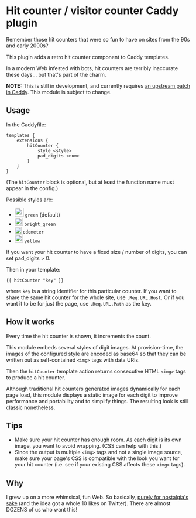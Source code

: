 Hit counter / visitor counter Caddy plugin
===========================================

Remember those hit counters that were so fun to have on sites from the 90s and early 2000s?

This plugin adds a retro hit counter component to Caddy templates.

In a modern Web infested with bots, hit counters are terribly inaccurate these days... but that's part of the charm.

**NOTE:** This is still in development, and currently requires [an upstream patch in Caddy](https://github.com/caddyserver/caddy/pull/5939). This module is subject to change.

## Usage

In the Caddyfile:

```
templates {
	extensions {
		hitCounter {
			style <style>
			pad_digits <num>
		}
	}
}
```

(The `hitCounter` block is optional, but at least the function name must appear in the config.)

Possible styles are:

- <img src="https://github.com/mholt/caddy-hitcounter/assets/1128849/0ece69c9-4e5a-43e9-a826-34f8d15bbda5" height="24"> `green` (default)
- <img src="https://github.com/mholt/caddy-hitcounter/assets/1128849/df9b6f07-9c8d-43ef-9235-fd57d0f13af0" height="22"> `bright_green`
- <img src="https://github.com/mholt/caddy-hitcounter/assets/1128849/31736f9b-dee3-4670-8e38-b66b5514053c" height="18"> `odometer`
- <img src="https://github.com/mholt/caddy-hitcounter/assets/1128849/aa0ee1f3-5dc6-4be4-a911-a5281618ace6" height="22"> `yellow`

If you want your hit counter to have a fixed size / number of digits, you can set pad_digits > 0.

Then in your template:

```
{{ hitCounter "key" }}
```

where `key` is a string identifier for this particular counter. If you want to share the same hit counter for the whole site, use `.Req.URL.Host`. Or if you want it to be for just the page, use `.Req.URL.Path` as the key.

## How it works

Every time the hit counter is shown, it increments the count.

This module embeds several styles of digit images. At provision-time, the images of the configured style are encoded as base64 so that they can be written out as self-contained `<img>` tags with data URIs.

Then the `hitCounter` template action returns consecutive HTML `<img>` tags to produce a hit counter.

Although traditional hit counters generated images dynamically for each page load, this module displays a static image for each digit to improve performance and portability and to simplify things. The resulting look is still classic nonetheless.

## Tips

- Make sure your hit counter has enough room. As each digit is its own image, you want to avoid wrapping. (CSS can help with this.)
- Since the output is multiple `<img>` tags and not a single image source, make sure your page's CSS is compatible with the look you want for your hit counter (i.e. see if your existing CSS affects these `<img>` tags).


## Why

I grew up on a more whimsical, fun Web. So basically, [purely for nostalgia's sake](https://twitter.com/mholt6/status/1723538541505106343) (and the idea got a whole 10 likes on Twitter). There are almost DOZENS of us who want this!
